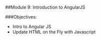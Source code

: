 ﻿##Module 9: Introduction to AngularJS

###Objectives:
- Intro to Angular JS
- Update HTML on the Fly with Javascript

